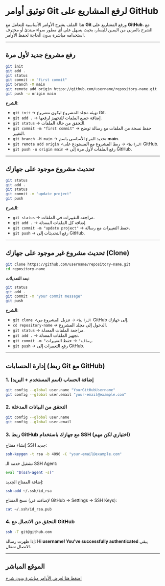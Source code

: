 # توثيق أوامر Git لرفع المشاريع على GitHub

هذا الملف يشرح الأوامر الأساسية للتعامل مع **Git** ورفع المشاريع على **GitHub**، مع الشرح بالعربي من اليمين لليسار، بحيث يسهل على أي مطور سواء مبتدئ أو محترف استخدامه مباشرة بدون الحاجة لحفظ الأوامر.

---

## رفع مشروع جديد لأول مرة

```bash
git init
git add .
git status
git commit -m "first commit"
git branch -M main
git remote add origin https://github.com/username/repository-name.git
git push -u origin main
```

**الشرح:**
- `git init` → تهيئة مجلد المشروع ليكون مشروع Git.
- `git add .` → إضافة جميع الملفات للتجهيز لرفعها.
- `git status` → التحقق من حالة الملفات.
- `git commit -m "first commit"` → حفظ نسخة من الملفات مع رسالة توضح التغيير.
- `git branch -M main` → تحديد الفرع الأساسي باسم **main**.
- `git remote add origin <الرابط>` → ربط المشروع مع المستودع على GitHub.
- `git push -u origin main` → رفع الملفات لأول مرة إلى GitHub.

---

## تحديث مشروع موجود على جهازك

```bash
git status
git add .
git status
git commit -m "update project"
git push
```

**الشرح:**
- `git status` → مراجعة التغييرات في الملفات.
- `git add .` → إضافة كل الملفات المعدلة.
- `git commit -m "update project"` → حفظ التغييرات مع رسالة.
- `git push` → رفع التحديثات إلى GitHub.

---

## تحديث مشروع غير موجود على جهازك (Clone)

```bash
git clone https://github.com/username/repository-name.git
cd repository-name
```

**بعد التعديلات:**
```bash
git status
git add .
git commit -m "your commit message"
git push
```

**الشرح:**
- `git clone <الرابط>` → تنزيل المشروع من GitHub إلى جهازك.
- `cd repository-name` → الدخول إلى مجلد المشروع.
- `git status` → مراجعة الملفات المعدلة.
- `git add .` → تجهيز الملفات المعدلة.
- `git commit -m "رسالة"` → حفظ التغييرات.
- `git push` → رفع التغييرات إلى GitHub.

---

## إدارة الحسابات (ربط Git مع GitHub)

### 1. إضافة الحساب (اسم المستخدم + البريد)
```bash
git config --global user.name "YourGitHubUsername"
git config --global user.email "your-email@example.com"
```

### 2. التحقق من البيانات المدخلة
```bash
git config --global user.name
git config --global user.email
```

### 3. ربط GitHub مع جهازك باستخدام SSH (اختياري لكن مهم)

إنشاء مفتاح SSH جديد:
```bash
ssh-keygen -t rsa -b 4096 -C "your-email@example.com"
```

تشغيل خدمة الـ SSH Agent:
```bash
eval "$(ssh-agent -s)"
```

إضافة المفتاح الجديد:
```bash
ssh-add ~/.ssh/id_rsa
```

نسخ المفتاح (لإضافته في GitHub → Settings → SSH Keys):
```bash
cat ~/.ssh/id_rsa.pub
```

### 4. التحقق من الاتصال مع GitHub
```bash
ssh -T git@github.com
```
إذا ظهرت رسالة: **Hi username! You've successfully authenticated** يبقى الاتصال شغال.

---

## الموقع المباشر

[اضغط هنا لعرض الأوامر مباشرة بدون شرح](https://git-ease-five.vercel.app/)
